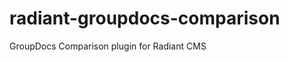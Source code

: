 radiant-groupdocs-comparison
============================

GroupDocs Comparison plugin for Radiant CMS